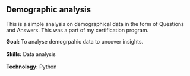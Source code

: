 ## Demographic analysis
<p>This is a simple analysis on demographical data in the form of Questions and Answers. This was a part of my certification program.</p>
<div><b>Goal:</b> To analyse demogrpahic data to uncover insights.</div>
<br/>
<div><b>Skills:</b> Data analysis</div>
<br/>
<div><b>Technology:</b> Python</div>

